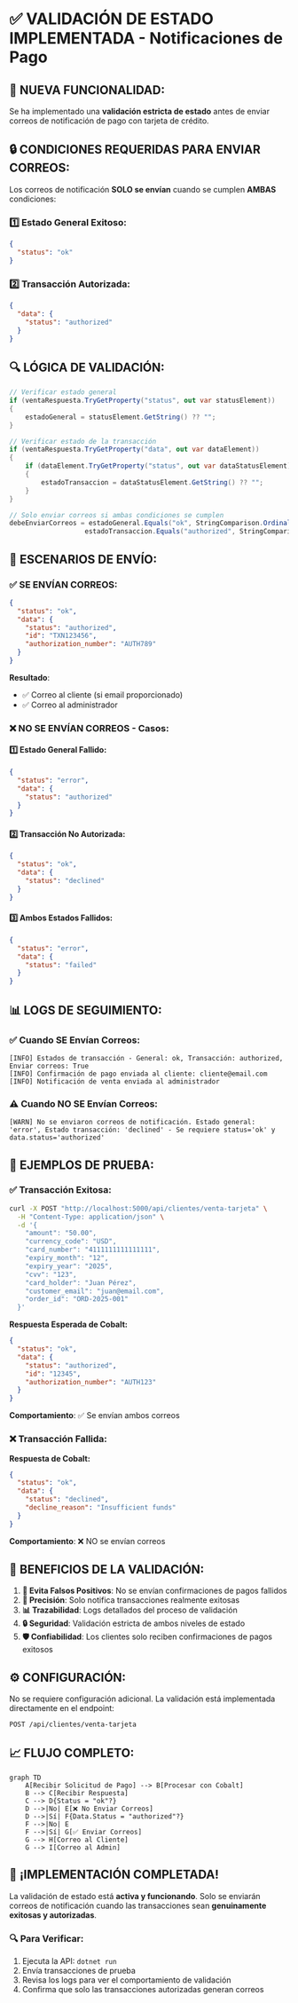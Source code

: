 # ✅ VALIDACIÓN DE ESTADO IMPLEMENTADA - Notificaciones de Pago

## 🎯 **NUEVA FUNCIONALIDAD:**

Se ha implementado una **validación estricta de estado** antes de enviar correos de notificación de pago con tarjeta de crédito.

## 🔒 **CONDICIONES REQUERIDAS PARA ENVIAR CORREOS:**

Los correos de notificación **SOLO se envían** cuando se cumplen **AMBAS** condiciones:

### 1️⃣ **Estado General Exitoso:**
```json
{
  "status": "ok"
}
```

### 2️⃣ **Transacción Autorizada:**
```json
{
  "data": {
    "status": "authorized"
  }
}
```

## 🔍 **LÓGICA DE VALIDACIÓN:**

```csharp
// Verificar estado general
if (ventaRespuesta.TryGetProperty("status", out var statusElement))
{
    estadoGeneral = statusElement.GetString() ?? "";
}

// Verificar estado de la transacción
if (ventaRespuesta.TryGetProperty("data", out var dataElement))
{
    if (dataElement.TryGetProperty("status", out var dataStatusElement))
    {
        estadoTransaccion = dataStatusElement.GetString() ?? "";
    }
}

// Solo enviar correos si ambas condiciones se cumplen
debeEnviarCorreos = estadoGeneral.Equals("ok", StringComparison.OrdinalIgnoreCase) && 
                   estadoTransaccion.Equals("authorized", StringComparison.OrdinalIgnoreCase);
```

## 📧 **ESCENARIOS DE ENVÍO:**

### ✅ **SE ENVÍAN CORREOS:**
```json
{
  "status": "ok",
  "data": {
    "status": "authorized",
    "id": "TXN123456",
    "authorization_number": "AUTH789"
  }
}
```
**Resultado**: 
- ✅ Correo al cliente (si email proporcionado)
- ✅ Correo al administrador

### ❌ **NO SE ENVÍAN CORREOS - Casos:**

#### 1️⃣ **Estado General Fallido:**
```json
{
  "status": "error",
  "data": {
    "status": "authorized"
  }
}
```

#### 2️⃣ **Transacción No Autorizada:**
```json
{
  "status": "ok",
  "data": {
    "status": "declined"
  }
}
```

#### 3️⃣ **Ambos Estados Fallidos:**
```json
{
  "status": "error", 
  "data": {
    "status": "failed"
  }
}
```

## 📊 **LOGS DE SEGUIMIENTO:**

### ✅ **Cuando SE Envían Correos:**
```
[INFO] Estados de transacción - General: ok, Transacción: authorized, Enviar correos: True
[INFO] Confirmación de pago enviada al cliente: cliente@email.com
[INFO] Notificación de venta enviada al administrador
```

### ⚠️ **Cuando NO SE Envían Correos:**
```
[WARN] No se enviaron correos de notificación. Estado general: 'error', Estado transacción: 'declined' - Se requiere status='ok' y data.status='authorized'
```

## 🧪 **EJEMPLOS DE PRUEBA:**

### ✅ **Transacción Exitosa:**
```bash
curl -X POST "http://localhost:5000/api/clientes/venta-tarjeta" \
  -H "Content-Type: application/json" \
  -d '{
    "amount": "50.00",
    "currency_code": "USD", 
    "card_number": "4111111111111111",
    "expiry_month": "12",
    "expiry_year": "2025",
    "cvv": "123",
    "card_holder": "Juan Pérez",
    "customer_email": "juan@email.com",
    "order_id": "ORD-2025-001"
  }'
```

**Respuesta Esperada de Cobalt:**
```json
{
  "status": "ok",
  "data": {
    "status": "authorized",
    "id": "12345",
    "authorization_number": "AUTH123"
  }
}
```

**Comportamiento**: ✅ Se envían ambos correos

### ❌ **Transacción Fallida:**
**Respuesta de Cobalt:**
```json
{
  "status": "ok",
  "data": {
    "status": "declined",
    "decline_reason": "Insufficient funds"
  }
}
```

**Comportamiento**: ❌ NO se envían correos

## 🔧 **BENEFICIOS DE LA VALIDACIÓN:**

1. **🚫 Evita Falsos Positivos**: No se envían confirmaciones de pagos fallidos
2. **🎯 Precisión**: Solo notifica transacciones realmente exitosas
3. **📊 Trazabilidad**: Logs detallados del proceso de validación
4. **🔒 Seguridad**: Validación estricta de ambos niveles de estado
5. **🛡️ Confiabilidad**: Los clientes solo reciben confirmaciones de pagos exitosos

## ⚙️ **CONFIGURACIÓN:**

No se requiere configuración adicional. La validación está implementada directamente en el endpoint:

```
POST /api/clientes/venta-tarjeta
```

## 📈 **FLUJO COMPLETO:**

```mermaid
graph TD
    A[Recibir Solicitud de Pago] --> B[Procesar con Cobalt]
    B --> C[Recibir Respuesta]
    C --> D{Status = "ok"?}
    D -->|No| E[❌ No Enviar Correos]
    D -->|Sí| F{Data.Status = "authorized"?}
    F -->|No| E
    F -->|Sí| G[✅ Enviar Correos]
    G --> H[Correo al Cliente]
    G --> I[Correo al Admin]
```

## 🎊 **¡IMPLEMENTACIÓN COMPLETADA!**

La validación de estado está **activa y funcionando**. Solo se enviarán correos de notificación cuando las transacciones sean **genuinamente exitosas y autorizadas**.

### 🔍 **Para Verificar:**
1. Ejecuta la API: `dotnet run`
2. Envía transacciones de prueba
3. Revisa los logs para ver el comportamiento de validación
4. Confirma que solo las transacciones autorizadas generan correos
